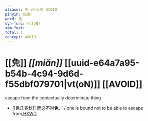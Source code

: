 ```yaml
---
aliases: 免 vt(oN) AVOID
pinyin: miǎn
word: 免
syn-func: vt(oN)
sem-feat: 
total: 1
concept: AVOID 
---
```

# [[免]] *[[miǎn]]*  [[uuid-e64a7a95-b54b-4c94-9d6d-f55dbf079701|vt(oN)]] [[AVOID]]
escape from the contextually determinate thing
 - [[呂氏春秋]] 而必不得**免**， / one is bound not to be able to escape from,[HXWD](https://hxwd.org/textview.html?location=KR3j0009_tls_002-17a.39)